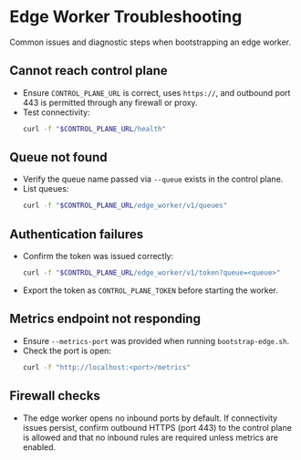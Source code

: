 # Edge Worker Troubleshooting

Common issues and diagnostic steps when bootstrapping an edge worker.

## Cannot reach control plane
- Ensure `CONTROL_PLANE_URL` is correct, uses `https://`, and outbound port 443 is permitted through any firewall or proxy.
- Test connectivity:
  ```bash
  curl -f "$CONTROL_PLANE_URL/health"
  ```

## Queue not found
- Verify the queue name passed via `--queue` exists in the control plane.
- List queues:
  ```bash
  curl -f "$CONTROL_PLANE_URL/edge_worker/v1/queues"
  ```

## Authentication failures
- Confirm the token was issued correctly:
  ```bash
  curl -f "$CONTROL_PLANE_URL/edge_worker/v1/token?queue=<queue>"
  ```
- Export the token as `CONTROL_PLANE_TOKEN` before starting the worker.

## Metrics endpoint not responding
- Ensure `--metrics-port` was provided when running `bootstrap-edge.sh`.
- Check the port is open:
  ```bash
  curl -f "http://localhost:<port>/metrics"
  ```

## Firewall checks
- The edge worker opens no inbound ports by default. If connectivity issues persist, confirm outbound HTTPS (port 443) to the control plane is allowed and that no inbound rules are required unless metrics are enabled.
